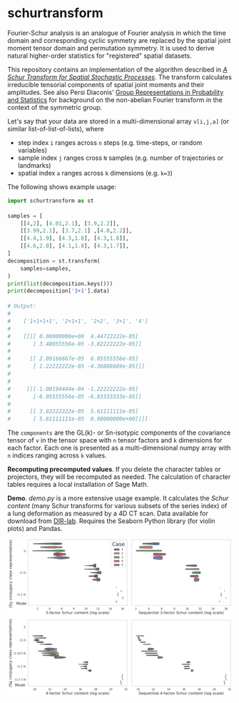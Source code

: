 schurtransform
==============

Fourier-Schur analysis is an analogue of Fourier analysis in which the time domain and corresponding cyclic symmetry are replaced by the spatial joint moment tensor domain and permutation symmetry. It is used to derive natural higher-order statistics for "registered" spatial datasets.

This repository contains an implementation of the algorithm described in [*A Schur Transform for Spatial Stochastic Processes*](https://arxiv.org/abs/1811.06221). The transform calculates irreducible tensorial components of spatial joint moments and their amplitudes. See also Persi Diaconis' [Group Representations in Probability and Statistics](https://www.jstor.org/stable/4355560) for background on the non-abelian Fourier transform in the context of the symmetric group.

Let's say that your data are stored in a multi-dimensional array `v[i,j,a]` (or similar list-of-list-of-lists), where

  - step index `i` ranges across `n` steps (e.g. time-steps, or random variables)
  - sample index `j` ranges cross `N` samples (e.g. number of trajectories or landmarks)
  - spatial index `a` ranges across `k` dimensions (e.g. `k=3`)

The following shows example usage:

```python
import schurtransform as st

samples = [
    [[4,2], [4.01,2.1], [3.9,2.2]],
    [[3.99,2.1], [3.7,2.1] ,[4.0,2.2]],
    [[4.4,1.9], [4.3,1.8], [4.3,1.8]],
    [[4.6,2.0], [4.1,1.8], [4.3,1.7]],
]
decomposition = st.transform(
    samples=samples,
)
print(list(decomposition.keys()))
print(decomposition['3+1'].data)

# Output:
#
#    ['1+1+1+1', '2+1+1', '2+2', '3+1', '4']
#
#    [[[[ 0.00000000e+00  4.44722222e-05]
#       [ 3.48055556e-05 -3.82222222e-05]]
#
#      [[ 2.09166667e-05  6.05555556e-05]
#       [ 1.22222222e-05 -4.38888889e-05]]]
#
#
#     [[[-1.00194444e-04 -1.22222222e-05]
#       [-6.05555556e-05 -6.83333333e-05]]
#
#      [[ 3.82222222e-05  5.61111111e-05]
#       [ 5.61111111e-05  0.00000000e+00]]]]
```

The `components` are the GL(k)- or Sn-isotypic components of the covariance tensor of `v` in the tensor space with `n` tensor factors and `k` dimensions for each factor. Each one is presented as a multi-dimensional numpy array with `n` indices ranging across `k` values.

**Recomputing precomputed values**. If you delete the character tables or projectors, they will be recomputed as needed. The calculation of character tables requires a local installation of Sage Math.

**Demo**. *demo.py* is a more extensive usage example. It calculates the *Schur content* (many Schur transforms for various subsets of the series index) of a lung deformation as measured by a 4D CT scan. Data available for download from [DIR-lab](https://dir-lab.com). Requires the Seaborn Python library (for violin plots) and Pandas.

![alttext](combo_dirlab_sc.png)
